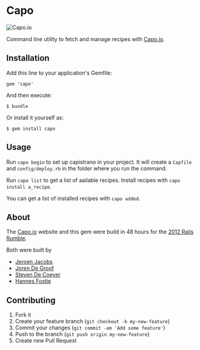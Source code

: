 # Capo

![Capo.io](http://capo.io/assets/logo.png)

Command line utility to fetch and manage recipes with [Capo.io](http://capo.io).

## Installation

Add this line to your application's Gemfile:

    gem 'capo'

And then execute:

    $ bundle

Or install it yourself as:

    $ gem install capo

## Usage

Run `capo begin` to set up capistrano in your project. It will create a `Capfile` and `config/deploy.rb` in the folder where you run the command.

Run `capo list` to get a list of aailable recipes. Install recipes with `capo install a_recipe`.

You can get a list of installed recipes with `capo added`.

## About

The [Capo.io](http://capo.io) website and this gem were build in 48 hours for the [2012 Rails Rumble](http://railsrumble.com/).

Both were built by
* [Jeroen Jacobs](https://github.com/jeroenj)
* [Joren De Groof](https://github.com/joren)
* [Steven De Coeyer](https://github.com/zhann)
* [Hannes Fostie](https://github.com/hannesfostie)

## Contributing

1. Fork it
2. Create your feature branch (`git checkout -b my-new-feature`)
3. Commit your changes (`git commit -am 'Add some feature'`)
4. Push to the branch (`git push origin my-new-feature`)
5. Create new Pull Request
